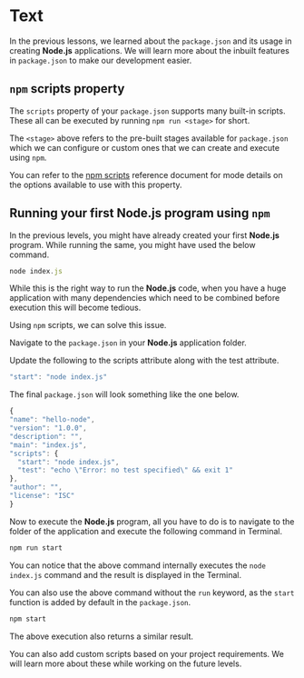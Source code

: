 # Text

In the previous lessons, we learned about the `package.json` and its usage in creating **Node.js** applications. We will learn more about the inbuilt features in `package.json` to make our development easier.

## `npm` scripts property

The `scripts` property of your `package.json` supports many built-in scripts. These all can be executed by running `npm run <stage>` for short.

The `<stage>` above refers to the pre-built stages available for `package.json` which we can configure or custom ones that we can create and execute using `npm`.

You can refer to the [npm scripts](https://docs.npmjs.com/cli/v8/using-npm/scripts) reference document for mode details on the options available to use with this property.

## Running your first **Node.js** program using `npm`

In the previous levels, you might have already created your first **Node.js** program. While running the same, you might have used the below command.

```js
node index.js
```

While this is the right way to run the **Node.js** code, when you have a huge application with many dependencies which need to be combined before execution this will become tedious.

Using `npm` scripts, we can solve this issue.

Navigate to the `package.json` in your **Node.js** application folder.

Update the following to the scripts attribute along with the test attribute.

```js
"start": "node index.js"
```

The final `package.json` will look something like the one below.

```js
{
"name": "hello-node",
"version": "1.0.0",
"description": "",
"main": "index.js",
"scripts": {
  "start": "node index.js",
  "test": "echo \"Error: no test specified\" && exit 1"
},
"author": "",
"license": "ISC"
}
```

Now to execute the **Node.js** program, all you have to do is to navigate to the folder of the application and execute the following command in Terminal.

```js
npm run start
```

You can notice that the above command internally executes the `node index.js` command and the result is displayed in the Terminal.

You can also use the above command without the `run` keyword, as the `start` function is added by default in the `package.json`.

```js
npm start
```

The above execution also returns a similar result.

You can also add custom scripts based on your project requirements. We will learn more about these while working on the future levels.
